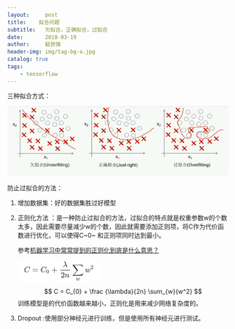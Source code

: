 ```yaml
---
layout:     post
title:    拟合问题
subtitle:   欠拟合，正确拟合，过拟合
date:       2018-03-19
author:     粘世强
header-img: img/tag-bg-o.jpg
catalog: true
tags:
    - tensorflow
---
```

三种拟合方式：

![](https://github.com/nianshiqiang/nianshiqiang.github.io/blob/master/contentimg/%E6%8B%9F%E5%90%88%E5%9B%BE%E7%89%87.png?raw=true)

防止过拟合的方法：

1. 增加数据集：好的数据集胜过好模型

2. 正则化方法 ：是一种防止过拟合的方法，过拟合的特点就是权重参数w的个数太多，因此需要尽量减少w的个数，因此就需要添加正则项，将C作为代价函数进行优化，可以使得C~0~ 和正则项同时达到最小。

   参考[机器学习中常常提到的正则化到底是什么意思？](https://www.zhihu.com/question/20924039) 

   ![](https://github.com/nianshiqiang/nianshiqiang.github.io/blob/master/contentimg/%E6%AD%A3%E5%88%99%E5%8C%96%E5%85%AC%E5%BC%8F.png?raw=true)
   $$
   C = C_{0} + \frac {\lambda}{2n} \sum_{w}{w^2}
   $$
   训练模型是的代价函数越来越小，正则化是用来减少网络复杂度的。

3. Dropout :使用部分神经元进行训练，但是使用所有神经元进行测试。